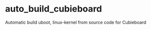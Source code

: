 auto_build_cubieboard
=====================

Automatic build uboot, linux-kernel from source code for Cubieboard
